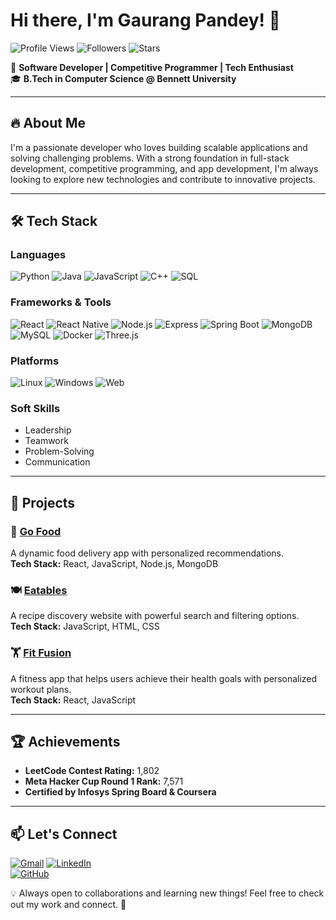 # Hi there, I'm Gaurang Pandey! 👋

![Profile Views](https://komarev.com/ghpvc/?username=Gaurang-Pandey&label=Profile%20Views&color=0e75b6&style=flat)
![Followers](https://img.shields.io/github/followers/Gaurang-Pandey?style=social)
![Stars](https://img.shields.io/github/stars/Gaurang-Pandey?style=social)

🚀 **Software Developer | Competitive Programmer | Tech Enthusiast**  
🎓 **B.Tech in Computer Science @ Bennett University**

---

## 🔥 About Me  
I'm a passionate developer who loves building scalable applications and solving challenging problems. With a strong foundation in full-stack development, competitive programming, and app development, I'm always looking to explore new technologies and contribute to innovative projects.

---

## 🛠 Tech Stack  

### Languages
![Python](https://img.shields.io/badge/Python-3776AB?style=flat&logo=python&logoColor=white)
![Java](https://img.shields.io/badge/Java-007396?style=flat&logo=java&logoColor=white)
![JavaScript](https://img.shields.io/badge/JavaScript-F7DF1E?style=flat&logo=javascript&logoColor=black)
![C++](https://img.shields.io/badge/C++-00599C?style=flat&logo=cplusplus&logoColor=white)
![SQL](https://img.shields.io/badge/SQL-4479A1?style=flat&logo=postgresql&logoColor=white)

### Frameworks & Tools
![React](https://img.shields.io/badge/React-61DAFB?style=flat&logo=react&logoColor=black)
![React Native](https://img.shields.io/badge/React%20Native-20232A?style=flat&logo=react&logoColor=61DAFB)
![Node.js](https://img.shields.io/badge/Node.js-339933?style=flat&logo=nodedotjs&logoColor=white)
![Express](https://img.shields.io/badge/Express-404D59?style=flat)
![Spring Boot](https://img.shields.io/badge/Spring%20Boot-6DB33F?style=flat&logo=spring&logoColor=white)
![MongoDB](https://img.shields.io/badge/MongoDB-4EA94B?style=flat&logo=mongodb&logoColor=white)
![MySQL](https://img.shields.io/badge/MySQL-4479A1?style=flat&logo=mysql&logoColor=white)
![Docker](https://img.shields.io/badge/Docker-2496ED?style=flat&logo=docker&logoColor=white)
![Three.js](https://img.shields.io/badge/Three.js-000000?style=flat&logo=three.js&logoColor=white)

### Platforms
![Linux](https://img.shields.io/badge/Linux-FCC624?style=flat&logo=linux&logoColor=black)
![Windows](https://img.shields.io/badge/Windows-0078D6?style=flat&logo=windows&logoColor=white)
![Web](https://img.shields.io/badge/Web-4285F4?style=flat&logo=google-chrome&logoColor=white)

### Soft Skills
- Leadership
- Teamwork
- Problem-Solving
- Communication

---

## 🚀 Projects  
### 🛵 [Go Food](https://github.com/Gaurang-Pandey/GoFood)  
A dynamic food delivery app with personalized recommendations.  
**Tech Stack:** React, JavaScript, Node.js, MongoDB

### 🍽 [Eatables](https://github.com/Gaurang-Pandey/Eatables)  
A recipe discovery website with powerful search and filtering options.  
**Tech Stack:** JavaScript, HTML, CSS

### 🏋️ [Fit Fusion](https://github.com/Gaurang-Pandey/Fit-Fusion)  
A fitness app that helps users achieve their health goals with personalized workout plans.  
**Tech Stack:** React, JavaScript

---

## 🏆 Achievements  
- **LeetCode Contest Rating:** 1,802  
- **Meta Hacker Cup Round 1 Rank:** 7,571  
- **Certified by Infosys Spring Board & Coursera**

---

## 📫 Let's Connect  
[![Gmail](https://img.shields.io/badge/Gmail-D14836?style=flat&logo=gmail&logoColor=white)](mailto:gaurangpandey04@gmail.com)
[![LinkedIn](https://img.shields.io/badge/LinkedIn-Connect-blue?style=flat&logo=linkedin)](https://www.linkedin.com/in/gaurang-pandey-3a0349257/)  
[![GitHub](https://img.shields.io/badge/GitHub-Follow-black?style=flat&logo=github)](https://github.com/Gaurang-Pandey)

💡 Always open to collaborations and learning new things! Feel free to check out my work and connect. 🚀

